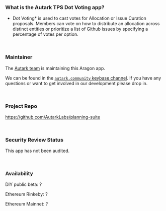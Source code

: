 <br>

### What is the Autark TPS Dot Voting app?
- Dot Voting* is used to cast votes for Allocation or Issue Curation proposals. Members can vote on how to distribute an allocation across distinct entities or prioritize a list of Github issues by specifying a percentage of votes per option.

<br>

### Maintainer

The [Autark team](https://github.com/AutarkLabs/planning-suite) is maintaining this Aragon app.

We can be found in the [`autark.community` keybase channel](https://keybase.io/team/autark.community). If you have any questions or want to get involved in our development please drop in.

<br>

### Project Repo

https://github.com/AutarkLabs/planning-suite

<br>

### Security Review Status

This app has not been audited.

<br>

### Availability

DIY public beta: ?

Ethereum Rinkeby: ?

Ethereum Mainnet: ?

<br>
